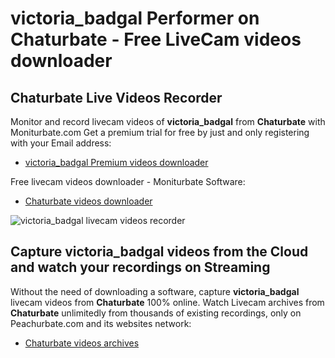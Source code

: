 # victoria_badgal Performer on Chaturbate - Free LiveCam videos downloader

## Chaturbate Live Videos Recorder

Monitor and record livecam videos of **victoria_badgal** from **Chaturbate** with Moniturbate.com
Get a premium trial for free by just and only registering with your Email address:
* [victoria_badgal Premium videos downloader](https://moniturbate.com/request-demo-licence-key.html)

Free livecam videos downloader - Moniturbate Software:
* [Chaturbate videos downloader](https://moniturbate.com/moniturbate-download-software.html)

![victoria_badgal livecam videos recorder](https://peachurnet.com/templates/moniturbate-software.png)


## Capture victoria_badgal videos from the Cloud and watch your recordings on Streaming

Without the need of downloading a software, capture **victoria_badgal** livecam videos from **Chaturbate** 100% online.
Watch Livecam archives from **Chaturbate** unlimitedly from thousands of existing recordings, only on Peachurbate.com and its websites network:
* [Chaturbate videos archives](https://peachurnet.com/)